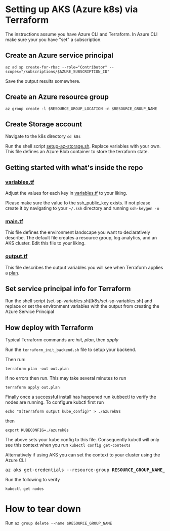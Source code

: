 # Setting up AKS (Azure k8s) via Terraform
The instructions assume you have Azure CLI and Terraform. In Azure CLI make sure your you have "set" a subscription.

## Create an Azure service principal
```
az ad sp create-for-rbac --role="Contributor" --scopes="/subscriptions/$AZURE_SUBSCRIPTION_ID"
```
Save the output results somewhere.

## Create an Azure resource group
```
az group create -l $RESOURCE_GROUP_LOCATION -n $RESOURCE_GROUP_NAME
```

## Create Storage account 
Navigate to the k8s directory ```cd k8s```

Run the shell script [setup-az-storage.sh](k8s/setup-az-storage.sh). Replace variables with your own. This file defines an Azure Blob container to store the terraform state.

## Getting started with what's inside the repo
### [variables.tf](k8s/variables.tf)
Adjust the values for each key in [variables.tf](k8s/variables.tf) to your liking. 

Please make sure the value fo the ssh_public_key exists. If not please create it by navigating to your ```~/.ssh``` directory and running ```ssh-keygen -o```

### [main.tf](k8s/main.tf)
This file defines the environment landscape you want to declaratively describe. The default file creates a resource group, log analytics, and an AKS cluster. Edit this file to your liking.

### [output.tf](k8s/output.tf)
This file describes the output variables you will see when Terraform applies a [plan](https://www.terraform.io/docs/configuration/outputs.html).


## Set service principal info for Terraform
Run the shell script (set-sp-variables.sh)[k8s/set-sp-variables.sh] and replace or set the environment variables with the output from creating the Azure Service Principal

## How deploy with Terraform

Typical Terraform commands are _init_, _plan_, then _apply_

Run the `terraform_init_backend.sh` file to setup your backend.

Then run:

```
terraform plan -out out.plan
```

If no errors then run. This may take several minutes to run
```
terraform apply out.plan
```

Finally once a successful install has happened run kubbectl to verify the nodes are running. To configure kubctl first run

```
echo "$(terraform output kube_config)" > ./azurek8s
```
then 
```
export KUBECONFIG=./azurek8s
```
The above sets your kube config to this file. Consequently kubctl will only see this context when you run ```kubectl config get-contexts```

Alternatively if using AKS you can set the context to your cluster using the Azure CLI
<pre>
az aks get-credentials --resource-group <b>RESOURCE_GROUP_NAME_HERE</b> --name <b>CLUSTER_NAME_HERE</b> 
</pre>

Run the following to verify 
```
kubectl get nodes
```
# How to tear down 
Run ```az group delete --name $RESOURCE_GROUP_NAME```
